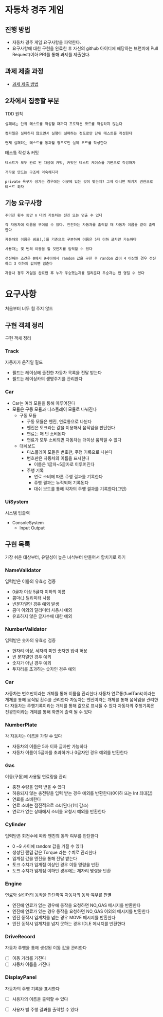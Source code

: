 # 자동차 경주 게임

## 진행 방법

* 자동차 경주 게임 요구사항을 파악한다.
* 요구사항에 대한 구현을 완료한 후 자신의 github 아이디에 해당하는 브랜치에 Pull Request(이하 PR)를 통해 과제를 제출한다.

## 과제 제출 과정

* [과제 제출 방법](https://github.com/next-step/nextstep-docs/tree/master/precourse)

## 2차에서 집중할 부분

TDD 원칙

```text
실패하는 단위 테스트를 작성할 때까지 프로덕션 코드를 작성하지 않는다

컴파일은 실패하지 않으면서 실행이 실패하는 정도로만 단위 테스트를 작성한다

현재 실패하는 테스트를 통과할 정도로만 실제 코드를 작성한다
```

테스틐 작성 & 커밋

```text
테스트가 모두 완료 된 다음에 커밋, 커밋은 테스트 케이스를 기반으로 작성하자

거꾸로 만드는 구조에 익숙해지자

private 욕구가 생기는 경우에는 이곳에 있는 것이 맞는지? 그게 아니면 패키지 권한으로 테스트 하자

```

## 기능 요구사항

```text
주어진 횟수 동안 n 대의 자동차는 전진 또는 멈출 수 있다

각 자동차에 이름을 부여할 수 있다. 전진하는 자동차를 출력할 때 자동차 이름을 같이 출력한다

자동차의 이름은 쉼표(,)를 기준으로 구분하여 이름은 5자 이하 글자만 가능하다

사용자는 몇 번의 이동을 할 것인지를 입력할 수 있다

전진하는 조건은 0에서 9사이에서 random 값을 구한 후 random 값이 4 이상일 경우 전진하고 3 이하의 값이면 멈춘다

자동차 경주 게임을 완료한 후 누가 우승했는지를 알려준다 우승자는 한 명일 수 있다
```

# 요구사항

처음부터 너무 힘 주지 않드

## 구현 객체 정리

구현 객체 정리

### Track

자동자가 움직일 필드

- 필드는 레이싱에 출전한 자동차 목록을 전달 받는다
- 필드는 레이싱카의 생명주기를 관리한다

### Car

- Car는 여러 모듈을 통해 이루어진다
- 모듈은 구동 모듈과 디스플레이 모듈로 나눠진다
    - 구동 모듈
        - 구동 모듈은 엔진, 연료통으로 나뉜다
        - 엔진은 토크라는 값을 이용해서 움직임을 판단한다
        - 연료는 매 턴 소비된다
        - 연료가 모두 소비되면 자동차는 더이상 움직일 수 없다
    - 대쉬보드
        - 디스플레이 모듈은 번호판, 주행 기록으로 나뉜다
        - 번호판은 자동차의 이름을 표시한다
            - 이름은 1글자~5글자로 이루어진다
        - 주행 기록
            - 연료 소비에 따른 주행 결과를 기록한다
            - 주행 결과는 누적되어 기록된다
            - 대쉬 보드를 통해 각자의 주행 결과를 기록한다(고민)

### UiSystem

시스템 입출력

* ConsoleSystem
    * Input Output

## 구현 목록

가장 쉬운 대상부터, 유틸성이 높은 녀석부터 만들어서 합치기로 하기

### NameValidator

입력받은 이름의 유효성 검증

- 0글자 이상 5글자 이하의 이름
- 콤마(,) 딜리미터 사용
- 빈문자열인 경우 예외 발생
- 콤마 이외의 딜리미터 사용시 예외
- 유효하지 않은 글자수에 대한 예외

### NumberValidator

입력받은 숫자의 유효성 검증

- 한자리 이상, 세자리 미만 숫자만 입력 허용
- 빈 문자열인 경우 예외
- 숫자가 아닌 경우 예외
- 두자리를 초과하는 숫자인 경우 예외

### Car

자동차는 번호판이라는 개체를 통해 이름을 관리한다 자동차 연료통(fuelTank)이라는 개체를 통해 움직임 횟수를 관리한다 자동차는 엔진이라는 개체를 통해 움직임을 관리한다 자동차는 주행기록이라는 개체를 통해 값으로
표시될 수 있다 자동차의 주행기록은 전광판이라는 개체를 통해 화면에 출력 될 수 있다

### NumberPlate

각 자동차는 이름을 가질 수 있다

- 자동차의 이름은 5자 이하 글자만 가능하다
- 자동차 이름이 5글자를 초과하거나 0글자인 경우 예외를 반환한다

### Gas

이동(구동)에 사용될 연료량을 관리

- 충전 수량을 입력 받을 수 있다
- 허용되지 않는 충전량을 입력 받는 경우 예외를 반환한다(0이하 또는 Int 최대값)
- 연료를 소비한다
- 연료 소비는 점진적으로 소비된다(1씩 감소)
- 연료가 없는 상태에서 소비를 요청시 예외를 반환한다

### Cylinder

입력받은 회전수에 따라 엔진의 동작 여부를 판단한다

- 0 ~9 사이에 random 값을 가질 수 있다
- 생성된 랜덤 값은 Torque 라는 수치로 관리한다
- 임계점 값을 엔진을 통해 전달 받는다
- 토크 수치가 임계점 이상인 경우 이동 명령을 반환
- 토크 수치가 임계점 이하인 경우에는 제자리 명령을 반환

### Engine

연료와 실린더의 동작을 판단하여 자동차의 동작 여부를 판별

- 엔진에 연료가 없는 경우에 동작을 요청하면 NO_GAS 메시지를 반환한다
- 엔진에 연료가 있는 경우 동작을 요청하면 NO_GAS 이외의 메시지를 반환한다
- 엔진 동작시 임계치를 넘는 경우 MOVE 메시지를 반환한다
- 엔진 동작시 임계치를 넘지 못하는 경우 IDLE 메시지를 반환한다

### DriveRecord

자동차 주행을 통해 생성된 이동 값을 관리한다

- [ ] 이동 거리를 가진다
- [ ] 자동차 이름을 가진다

### DisplayPanel

자동차의 주행 기록을 표시한다

- [ ] 사용자의 이름을 출력할 수 있다
- [ ] 사용자 별 주행 결과를 출력할 수 있다

